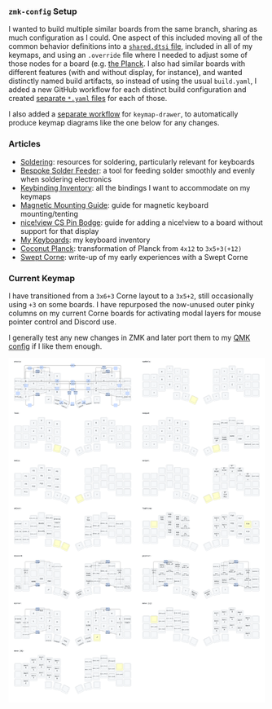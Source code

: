 ### `zmk-config` Setup

I wanted to build multiple similar boards from the same branch, sharing as much configuration as I could. One aspect of this included moving all of the common behavior definitions into a [`shared.dtsi` file](./config/shared.dtsi), included in all of my keymaps, and using an `.override` file where I needed to adjust some of those nodes for a board (e.g. [the Planck](./config/planck_overrides.dtsi). I also had similar boards with different features (with and without display, for instance), and wanted distinctly named build artifacts, so instead of using the usual `build.yaml`, I added a new GitHub workflow for each distinct build configuration and created [separate `*.yaml` files](./.github/workflows) for each of those.

I also added a [separate workflow](./.github/workflows/draw-keymaps.yml) for `keymap-drawer`, to automatically produce keymap diagrams like the one below for any changes.

### Articles

- [Soldering](https://araxia.net/keyboards/soldering/): resources for soldering, particularly relevant for keyboards
- [Bespoke Solder Feeder](https://araxia.net/keyboards/solder-feeder/): a tool for feeding solder smoothly and evenly when soldering electronics
- [Keybinding Inventory](https://araxia.net/keyboards/keybindings-inventory/): all the bindings I want to accommodate on my keymaps
- [Magnetic Mounting Guide](https://araxia.net/keyboards/magnetic-mount/): guide for magnetic keyboard mounting/tenting
- [nice!view CS Pin Bodge](https://araxia.net/keyboards/nice-view-bodge): guide for adding a nice!view to a board without support for that display
- [My Keyboards](https://araxia.net/keyboards/my-keyboards): my keyboard inventory
- [Coconut Planck](https://araxia.net/keyboards/coconut-planck): transformation of Planck from `4x12` to `3x5+3(+12)`
- [Swept Corne](https://araxia.net/keyboards/swept-corne): write-up of my early experiences with a Swept Corne

### Current Keymap

I have transitioned from a `3x6+3` Corne layout to a `3x5+2`, still occasionally using `+3` on some boards. I have repurposed the now-unused outer pinky columns on my current Corne boards for activating modal layers for mouse pointer control and Discord use.

I generally test any new changes in ZMK and later port them to my [QMK config](https://github.com/SethMilliken/qmk_firmware/commits/seth) if I like them enough.

[![Split Keyboard Keymap](https://raw.githubusercontent.com/SethMilliken/swept-corne-zmk/seth/svg/corne.svg)](https://raw.githubusercontent.com/SethMilliken/swept-corne-zmk/seth/svg/corne.svg)

